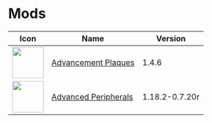 # Mods
Icon | Name | Version
--- | --- | ---
<img src="https://cdn.modrinth.com/data/9NM0dXub/98833142426918eaa5d722a0134d760b929f3303.png" width=64px height=64px> | [Advancement Plaques](https://modrinth.com/project/9NM0dXub) | 1.4.6
<img src="https://cdn.modrinth.com/data/SOw6jD6x/icon.png" width=64px height=64px> | [Advanced Peripherals](https://modrinth.com/project/SOw6jD6x) | 1.18.2-0.7.20r

